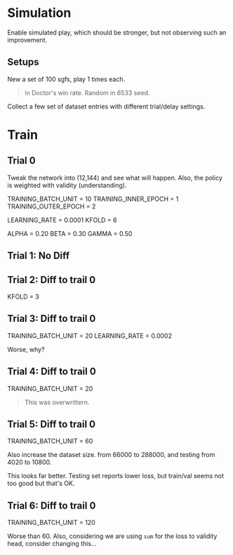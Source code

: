 
# Simulation

Enable simulated play, which should be stronger, but not observing such an improvement.

## Setups

New a set of 100 sgfs, play 1 times each.
> in Doctor's win rate.
> Random in 6533 seed.

Collect a few set of dataset entries with different trial/delay settings.

# Train

## Trial 0

Tweak the network into (12,144) and see what will happen.
Also, the policy is weighted with validity (understanding).

TRAINING_BATCH_UNIT = 10
TRAINING_INNER_EPOCH = 1
TRAINING_OUTER_EPOCH = 2

LEARNING_RATE = 0.0001
KFOLD = 6

ALPHA = 0.20
BETA = 0.30
GAMMA = 0.50

## Trial 1: No Diff

## Trial 2: Diff to trail 0

KFOLD = 3

## Trial 3: Diff to trail 0
TRAINING_BATCH_UNIT = 20
LEARNING_RATE = 0.0002

Worse, why?

## Trial 4: Diff to trail 0
TRAINING_BATCH_UNIT = 20

> This was overwrittern.

## Trial 5: Diff to trail 0
TRAINING_BATCH_UNIT = 60

Also increase the dataset size. from 66000 to 288000, and testing from 4020 to 10800.

This looks far better. Testing set reports lower loss, but train/val seems not too good but that's OK.

## Trial 6: Diff to trail 0
TRAINING_BATCH_UNIT = 120

Worse than 60. Also, considering we are using `sum` for the loss to validity head, consider changing this...
